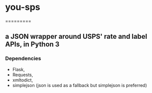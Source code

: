 # you-sps
=========
## a JSON wrapper around USPS' rate and label APIs, in Python 3

### Dependencies
* Flask, 
* Requests, 
* xmltodict, 
* simplejson (json is used as a fallback but simplejson is preferred)


